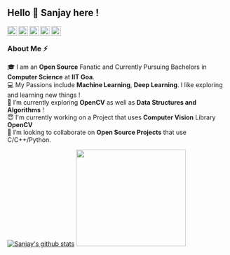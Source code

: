 ## Hello 👋 Sanjay here !

<a href="https://www.linkedin.com/in/sanjaymarreddi/">
  <img align="left" alt="Sanjay's Linkdein" width="22px" src="https://cdn.jsdelivr.net/npm/simple-icons@v3/icons/linkedin.svg" />
</a>
<a href="https://twitter.com/SanjayMarreddi">
  <img align="left" alt="Sanjay's Twitter" width="22px" src="https://cdn.jsdelivr.net/npm/simple-icons@v3/icons/twitter.svg" />
</a>
<a href="https://github.com/SanjayMarreddi">
  <img align="left" alt="Sanjay's Github" width="22px" src="https://cdn.jsdelivr.net/npm/simple-icons@v3/icons/github.svg" />
</a>
<a href="https://instagram.com/SanjayMarreddi/">
  <img align="left" alt="Sanjay's Instagram" width="22px" src="https://cdn.jsdelivr.net/npm/simple-icons@v3/icons/instagram.svg" />
</a>
<a href="https://www.facebook.com/SanjayMarreddi/">
  <img align="left" alt="Sanjay's Facebook" width="22px" src="https://cdn.jsdelivr.net/npm/simple-icons@v3/icons/facebook.svg" />
</a>

<br/> 

### About Me :zap:
🎓 I am an **Open Source** Fanatic and Currently Pursuing Bachelors in **Computer Science** at **IIT Goa**. </br>
💻  My Passions include **Machine Learning**, **Deep Learning**. I like exploring and learning new things ! </br>
🌱 I’m currently exploring **OpenCV** as well as **Data Structures and Algorithms** !  </br>
:innocent: I'm currently working on a Project that uses **Computer Vision** Library **OpenCV**  </br>
👯 I’m looking to collaborate on **Open Source Projects** that use C/C++/Python. </br>

   
   
[![Sanjay's github stats](https://github-readme-stats.vercel.app/api?username=SanjayMarreddi&show_icons=true&theme=radical)](https://github.com/SanjayMarreddi)
<img src="https://miro.medium.com/max/1360/1*IRGHmiGsa16stedQvIaZfw.gif" width="250" height="220"/>
